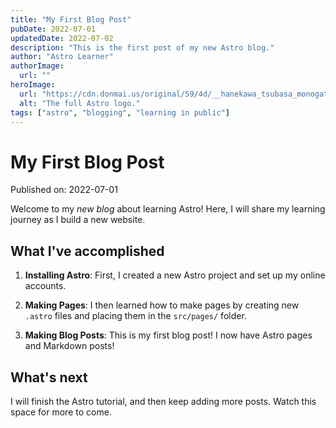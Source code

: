 ```yaml
---
title: "My First Blog Post"
pubDate: 2022-07-01
updatedDate: 2022-07-02
description: "This is the first post of my new Astro blog."
author: "Astro Learner"
authorImage:
  url: ""
heroImage:
  url: "https://cdn.donmai.us/original/59/4d/__hanekawa_tsubasa_monogatari_drawn_by_ichisannyonn__594d90a06bf5bb1f61b1e0ed757a84ed.jpg"
  alt: "The full Astro logo."
tags: ["astro", "blogging", "learning in public"]
---
```


# My First Blog Post

Published on: 2022-07-01

Welcome to my _new blog_ about learning Astro! Here, I will share my learning journey as I build a new website.

## What I've accomplished

1. **Installing Astro**: First, I created a new Astro project and set up my online accounts.

2. **Making Pages**: I then learned how to make pages by creating new `.astro` files and placing them in the `src/pages/` folder.

3. **Making Blog Posts**: This is my first blog post! I now have Astro pages and Markdown posts!

## What's next

I will finish the Astro tutorial, and then keep adding more posts. Watch this space for more to come.
